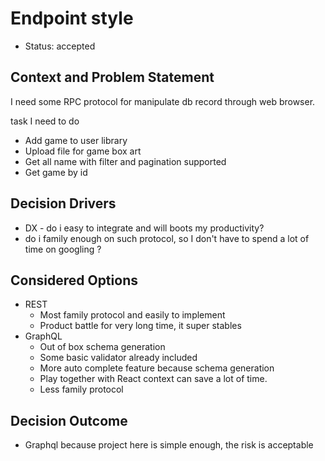 # Endpoint style

- Status: accepted

## Context and Problem Statement

I need some RPC protocol for manipulate db record through web browser.

task I need to do

- Add game to user library
- Upload file for game box art
- Get all name with filter and pagination supported
- Get game by id

## Decision Drivers <!-- optional -->

- DX - do i easy to integrate and will boots my productivity?
- do i family enough on such protocol,
  so I don't have to spend a lot of time on googling ?

## Considered Options

- REST
  - Most family protocol and easily to implement
  - Product battle for very long time, it super stables
- GraphQL
  - Out of box schema generation
  - Some basic validator already included
  - More auto complete feature because schema generation
  - Play together with React context can save a lot of time.
  - Less family protocol

## Decision Outcome

- Graphql because project here is simple enough, the risk is acceptable
